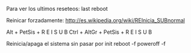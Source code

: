 Para ver los ultimos reseteos:
last reboot

Reinicar forzadamente:
http://es.wikipedia.org/wiki/REInicia_SUBnormal


Alt + PetSis + R E I S U B 
Ctrl + AltGr + PetSis + R E I S U B 



Reinicia/apaga el sistema sin pasar por init
reboot -f
poweroff -f

